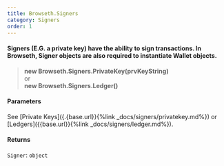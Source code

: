 ```yaml
---
title: Browseth.Signers
category: Signers
order: 1
---
```


#### Signers (E.G. a private key) have the ability to sign transactions. In Browseth, Signer objects are also required to instantiate Wallet objects.

> **new Browseth.Signers.PrivateKey(prvKeyString)**<br>or<br>**new Browseth.Signers.Ledger()** 

#### Parameters

See [Private Keys]({.{base.url}}{%link _docs/signers/privatekey.md%}) or 
[Ledgers]({{base.url}}{%link _docs/signers/ledger.md%}).

#### Returns

`Signer`: `object`

